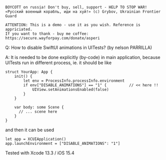 ```
BOYCOTT on russia! Don't buy, sell, support - HELP TO STOP WAR!
«Русский военный корабль, иди на хуй!» (c) Grybov, Ukrainian Frontier Guard

ATTENTION: This is a demo - use it as you wish. Reference is appriciated.
If you want to thank - buy me coffee: https://secure.wayforpay.com/donate/asperi
```

Q: How to disable SwiftUI animations in UITests? (by nelson PARRILLA)

A: It is needed to be done explicitly (by-code) in main application, because UITests run in different process, ie. it should be like

```
struct YourApp: App {
	init() {
        let env = ProcessInfo.processInfo.environment
		if env["DISABLE_ANIMATIONS"] == "1" {          // << here !!
			UIView.setAnimationsEnabled(false)
		}
	}

    var body: some Scene {
      // ... scene here
    }
}
```

and then it can be used

    let app = XCUIApplication()
    app.launchEnvironment = ["DISABLE_ANIMATIONS": "1"]

Tested with Xcode 13.3 / iOS 15.4
